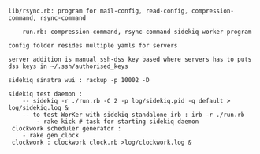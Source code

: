 # 

	lib/rsync.rb: program for mail-config, read-config, compression-command, rsync-command 

        run.rb: compression-command, rsync-command sidekiq worker program

	config folder resides multiple yamls for servers 

	server addition is manual ssh-dss key based where servers has to puts dss keys in ~/.ssh/authorised_keys  

	sidekiq sinatra wui : rackup -p 10002 -D

	sidekiq test daemon : 
		-- sidekiq -r ./run.rb -C 2 -p log/sidekiq.pid -q default > log/sidekiq.log &
		-- to test WorKer with sidekiq standalone irb : irb -r ./run.rb 
        	- rake kick # task for starting sidekiq daemon
	 clockwork scheduler generator :
		- rake gen_clock 
	 clockwork : clockwork clock.rb >log/clockwork.log &

